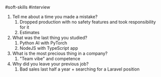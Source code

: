 #soft-skills #interview

1. Tell me about a time you made a mistake?
	1. Dropped production with no safety features and took responsibility for it
	2. Estimates
2. What was the last thing you studied?
	1. Python AI with PyTorch
	2. NodeJS with TypeScript app
3. What is the most precious thing in a company?
	1. "Team vibe" and competence
4. Why did you leave your previous job?
	1. Bad sales last half a year + searching for a Laravel position
